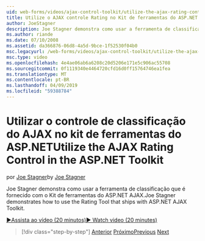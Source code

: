 ```yaml
---
uid: web-forms/videos/ajax-control-toolkit/utilize-the-ajax-rating-control-in-the-aspnet-toolkit
title: Utilize o AJAX controle Rating no Kit de ferramentas do ASP.NET | Microsoft Docs
author: JoeStagner
description: Joe Stagner demonstra como usar a ferramenta de classificação que é fornecido com o Kit de ferramentas do ASP.NET AJAX.
ms.author: riande
ms.date: 07/10/2008
ms.assetid: da366876-06d8-4a5d-9bce-1f52530f04b0
msc.legacyurl: /web-forms/videos/ajax-control-toolkit/utilize-the-ajax-rating-control-in-the-aspnet-toolkit
msc.type: video
ms.openlocfilehash: 4e4ae06ab6a6208c20d5206e171e5c906ac55708
ms.sourcegitcommit: 0f1119340e4464720cfd16d0ff15764746ea1fea
ms.translationtype: MT
ms.contentlocale: pt-BR
ms.lasthandoff: 04/09/2019
ms.locfileid: "59388784"
---
```

# <a name="utilize-the-ajax-rating-control-in-the-aspnet-toolkit"></a><span data-ttu-id="34957-103">Utilizar o controle de classificação do AJAX no kit de ferramentas do ASP.NET</span><span class="sxs-lookup"><span data-stu-id="34957-103">Utilize the AJAX Rating Control in the ASP.NET Toolkit</span></span>

<span data-ttu-id="34957-104">por [Joe Stagner](https://github.com/JoeStagner)</span><span class="sxs-lookup"><span data-stu-id="34957-104">by [Joe Stagner](https://github.com/JoeStagner)</span></span>

<span data-ttu-id="34957-105">Joe Stagner demonstra como usar a ferramenta de classificação que é fornecido com o Kit de ferramentas do ASP.NET AJAX.</span><span class="sxs-lookup"><span data-stu-id="34957-105">Joe Stagner demonstrates how to use the Rating Tool that ships with ASP.NET AJAX Toolkit.</span></span>

[<span data-ttu-id="34957-106">&#9654;Assista ao vídeo (20 minutos)</span><span class="sxs-lookup"><span data-stu-id="34957-106">&#9654; Watch video (20 minutes)</span></span>](https://channel9.msdn.com/Blogs/ASP-NET-Site-Videos/utilize-the-ajax-rating-control-in-the-aspnet-toolkit)

> [!div class="step-by-step"]
> <span data-ttu-id="34957-107">[Anterior](how-do-i-the-ajax-toolkit-reorder-control.md)
> [Próximo](control-extenders.md)</span><span class="sxs-lookup"><span data-stu-id="34957-107">[Previous](how-do-i-the-ajax-toolkit-reorder-control.md)
[Next](control-extenders.md)</span></span>
